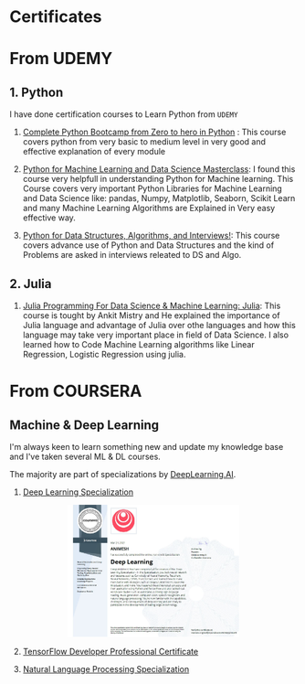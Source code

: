 # Certificates

# From UDEMY
## 1. Python 

I have done certification courses to Learn Python from ``UDEMY``

1. [Complete Python Bootcamp from Zero to hero in Python](https://www.udemy.com/course/complete-python-bootcamp/) :
    This course covers python from very basic to medium level in very good and effective explanation of every module


2. [Python for Machine Learning and Data Science Masterclass](https://www.udemy.com/course/python-for-machine-learning-data-science-masterclass/):
    I found this course very helpfull in understanding Python for Machine learning. This Course covers very important Python Libraries for Machine Learning and Data Science like: pandas, Numpy, Matplotlib, Seaborn, Scikit Learn and many Machine Learning Algorithms are Explained in Very easy effective way.
    
3. [Python for Data Structures, Algorithms, and Interviews!](https://www.udemy.com/course/python-for-data-structures-algorithms-and-interviews/):
    This course covers advance use of Python and Data Structures and the kind of Problems are asked in interviews releated to DS and Algo.
    
## 2. Julia

1. [Julia Programming For Data Science & Machine Learning: Julia](https://www.udemy.com/course/julialang/):
    This course is tought by Ankit Mistry and He explained the importance of Julia language and advantage of Julia over othe languages and how this language may take very important place in field of Data Science. I also learned how to Code Machine Learning algorithms like Linear Regression, Logistic Regression using julia.



# From COURSERA
## Machine & Deep Learning

I'm always keen to learn something new and update my knowledge base and I've taken several ML & DL courses.

The majority are part of specializations by [DeepLearning.AI](https://www.deeplearning.ai).

1. [Deep Learning Specialization](https://www.deeplearning.ai/deep-learning-specialization/)
<p align="center">
  <img src="images/DL_Specialization_coursera.png" alt="Deep Learning Specialization" width="300"/>
</p>


2. [TensorFlow Developer Professional Certificate](https://www.deeplearning.ai/tensorflow-in-practice/)


3. [Natural Language Processing Specialization](https://www.coursera.org/specializations/natural-language-processing)

